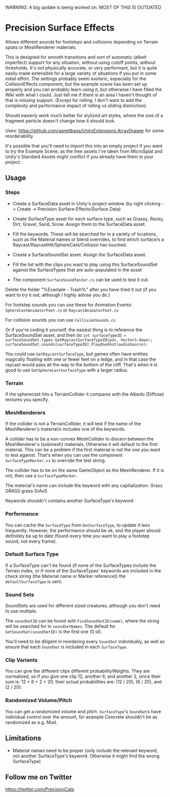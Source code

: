 WARNING: A big update is being worked on.
MOST OF THIS IS OUTDATED

# Precision Surface Effects

Allows different sounds for footsteps and collisions depending on Terrain splats or MeshRenderer materials.

This is designed for smooth transitions and sort of automatic (albeit imperfect) support for any situation, without using cutoff points, without thresholds. It's not physically accurate, or very performant, but it is quite easily made extensible for a large variety of situations if you put in some initial effort. The settings probably seem esoteric, especially for the CollisionEffects component, but the example scene has been set up properly and you can probably learn using it, but otherwise I have filled the Wiki with what I could. Just tell me if there is an area I haven't thought of that is missing support. (Except for rolling. I don't want to add the complexity and performance impact of rolling vs sliding distinction).

Should easierly work much better for stylized art styles, where the size of a fragment particle doesn't change how it should look.

Uses: https://github.com/garettbass/UnityExtensions.ArrayDrawer for some reorderability

It's possible that you'll need to import this into an empty project if you want to try the Example Scene, as the free assets I've taken from MicroSplat and Unity's Standard Assets might conflict if you already have them in your project.

## Usage

### Steps

- Create a SurfaceData asset in Unity's project window (by right clicking -> Create -> Precision Surface Effects/Surface Data)
- Create SurfaceType asset for each surface type, such as Grassy, Rocky, Dirt, Gravel, Sand, Snow. Assign them to the SurfaceData asset.
- Fill the keywords. These will be searched for in a variety of locations, such as the Material names or blend overrides, to find which surface/s a Raycast/RaycastHit/SphereCast/Collision has touched. 

- Create a SurfaceSoundSet asset. Assign the SurfaceData asset.
- Fill the list with the clips you want to play using this SurfaceSoundSet against the SurfaceTypes that are auto-populated in the asset

- The component `SurfaceSoundTester.cs` can be used to test it out.

Delete the folder "%Example - Trash%" after you have tried it out (if you want to try it out, although I highly advise you do.)

For footstep sounds you can use these for Animation Events:
`SphereCastAnimatorFeet.cs`
or
`RaycastAnimatorFeet.cs`

For collision sounds you can use
`CollisionSounds.cs`

Or if you're coding it yourself, the easiest thing is to reference the SurfaceSoundSet asset, and then do 
`int surfaceTypeID = surfaceSoundSet.types.GetRaycastSurfaceTypeID(pos, Vector3.down);`
`surfaceSoundSet.sounds[surfaceTypeID].PlayOneShot(audioSource);`

You could use `GetRaycastSurfaceType`, but games often have entities magically floating with one or fewer feet on a ledge, and in that case the raycast would pass all the way to the bottom of the cliff. That's when it is good to use `GetSphereCastSurfaceType` with a larger radius.

### Terrain
If the spherecast hits a TerrainCollider it compares with the Albedo (Diffuse) textures you specify.

### MeshRenderers
If the collider is not a TerrainCollider, it will test if the name of the MeshRenderer's material/s includes one of the keywords.

A collider has to be a non-convex MeshCollider to discern between the MeshRenderer's (submesh) materials. Otherwise it will default to the first material.
This can be a problem if the first material is not the one you want to test against.
That's when you can use the component `SurfaceTypeMarker.cs` to override the test string.

The collider has to be on the same GameObject as the MeshRenderer. If it is not, then use a `SurfaceTypeMarker`.

The material's name can include the keyword with any capitalization:
    Grass
    GRASS
    grass
    GrAsS
    
Keywords shouldn't contains another SurfaceType's keyword

### Performance
You can cache the `SurfaceType` from `GetSurfaceType`, to update it less frequently. However, the performance should be ok, and the player should definitely be up to date (found every time you want to play a footstep sound, not every frame).

### Default Surface Type
If a SurfaceType can't be found (if none of the SurfaceTypes include the Terrain index, or if none of the SurfaceTypes' keywords are included in the check string (the Material name or Marker reference)) the `defaultSurfaceType` is sent.

### Sound Sets
SoundSets are used for different sized creatures, although you don't need to use multiple. 

The `soundSetID` can be found with `FindSoundSetID(name)`, where the string will be searched for in `soundSetNames`.
The default for `GetSoundSet(soundSetID)` is the first one (0 id). 

You'll need to be diligent in reordering every `SoundSet` individually, as well as ensure that each `SoundSet` is included in each `SurfaceType`.

### Clip Variants
You can give the different clips different probabilityWeights. They are normalized, so if you give one clip 12, another 6, and another 2, since their sum is: 12 + 6 + 2 = 20, their actual probabilities are: (12 / 20), (6 / 20), and (2 / 20). 

### Randomized Volume/Pitch
You can get a randomized volume and pitch. `SurfaceType`'s `SoundSet`s have individual control over the amount, for example Concrete shouldn't be as randomized as e.g. Mud.

## Limitations

- Material names need to be proper (only include the relevant keyword, not another SurfaceType's keyword. Otherwise it might find the wrong SurfaceType)

## Follow me on Twitter

https://twitter.com/PrecisionCats
